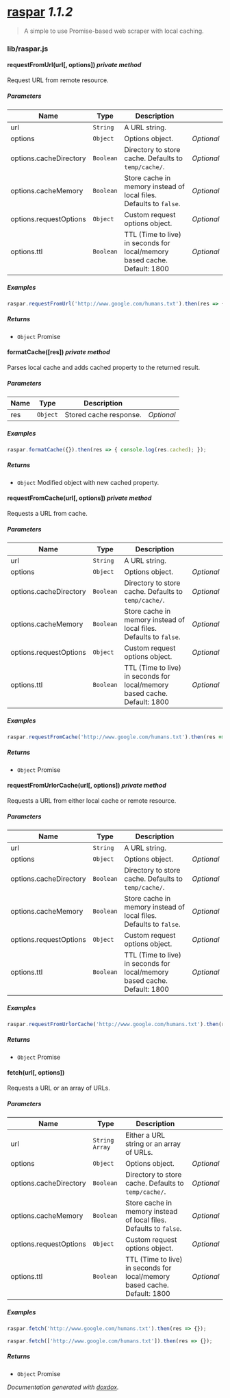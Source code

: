# [raspar](https://github.com/neogeek/raspar) *1.1.2*

> A simple to use Promise-based web scraper with local caching.


### lib/raspar.js


#### requestFromUrl(url[, options])  *private method*

Request URL from remote resource.




##### Parameters

| Name | Type | Description |  |
| ---- | ---- | ----------- | -------- |
| url | `String`  | A URL string. | &nbsp; |
| options | `Object`  | Options object. | *Optional* |
| options.cacheDirectory | `Boolean`  | Directory to store cache. Defaults to `temp/cache/`. | *Optional* |
| options.cacheMemory | `Boolean`  | Store cache in memory instead of local files. Defaults to `false`. | *Optional* |
| options.requestOptions | `Object`  | Custom request options object. | *Optional* |
| options.ttl | `Boolean`  | TTL (Time to live) in seconds for local/memory based cache. Default: 1800 | *Optional* |




##### Examples

```javascript
raspar.requestFromUrl('http://www.google.com/humans.txt').then(res => {});
```


##### Returns


- `Object`  Promise



#### formatCache([res])  *private method*

Parses local cache and adds cached property to the returned result.




##### Parameters

| Name | Type | Description |  |
| ---- | ---- | ----------- | -------- |
| res | `Object`  | Stored cache response. | *Optional* |




##### Examples

```javascript
raspar.formatCache({}).then(res => { console.log(res.cached); });
```


##### Returns


- `Object`  Modified object with new cached property.



#### requestFromCache(url[, options])  *private method*

Requests a URL from cache.




##### Parameters

| Name | Type | Description |  |
| ---- | ---- | ----------- | -------- |
| url | `String`  | A URL string. | &nbsp; |
| options | `Object`  | Options object. | *Optional* |
| options.cacheDirectory | `Boolean`  | Directory to store cache. Defaults to `temp/cache/`. | *Optional* |
| options.cacheMemory | `Boolean`  | Store cache in memory instead of local files. Defaults to `false`. | *Optional* |
| options.requestOptions | `Object`  | Custom request options object. | *Optional* |
| options.ttl | `Boolean`  | TTL (Time to live) in seconds for local/memory based cache. Default: 1800 | *Optional* |




##### Examples

```javascript
raspar.requestFromCache('http://www.google.com/humans.txt').then(res => {});
```


##### Returns


- `Object`  Promise



#### requestFromUrlorCache(url[, options])  *private method*

Requests a URL from either local cache or remote resource.




##### Parameters

| Name | Type | Description |  |
| ---- | ---- | ----------- | -------- |
| url | `String`  | A URL string. | &nbsp; |
| options | `Object`  | Options object. | *Optional* |
| options.cacheDirectory | `Boolean`  | Directory to store cache. Defaults to `temp/cache/`. | *Optional* |
| options.cacheMemory | `Boolean`  | Store cache in memory instead of local files. Defaults to `false`. | *Optional* |
| options.requestOptions | `Object`  | Custom request options object. | *Optional* |
| options.ttl | `Boolean`  | TTL (Time to live) in seconds for local/memory based cache. Default: 1800 | *Optional* |




##### Examples

```javascript
raspar.requestFromUrlorCache('http://www.google.com/humans.txt').then(res => {});
```


##### Returns


- `Object`  Promise



#### fetch(url[, options]) 

Requests a URL or an array of URLs.




##### Parameters

| Name | Type | Description |  |
| ---- | ---- | ----------- | -------- |
| url | `String` `Array`  | Either a URL string or an array of URLs. | &nbsp; |
| options | `Object`  | Options object. | *Optional* |
| options.cacheDirectory | `Boolean`  | Directory to store cache. Defaults to `temp/cache/`. | *Optional* |
| options.cacheMemory | `Boolean`  | Store cache in memory instead of local files. Defaults to `false`. | *Optional* |
| options.requestOptions | `Object`  | Custom request options object. | *Optional* |
| options.ttl | `Boolean`  | TTL (Time to live) in seconds for local/memory based cache. Default: 1800 | *Optional* |




##### Examples

```javascript
raspar.fetch('http://www.google.com/humans.txt').then(res => {});
```
```javascript
raspar.fetch(['http://www.google.com/humans.txt']).then(res => {});
```


##### Returns


- `Object`  Promise




*Documentation generated with [doxdox](https://github.com/neogeek/doxdox).*
